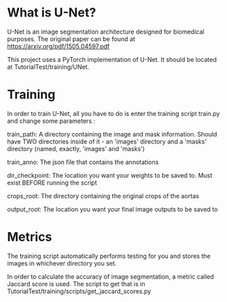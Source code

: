 # What is U-Net?

U-Net is an image segmentation architecture designed for biomedical purposes. The original paper can be found at https://arxiv.org/pdf/1505.04597.pdf

This project uses a PyTorch implementation of U-Net. It should be located at TutorialTest/training/UNet.

# Training

In order to train U-Net, all you have to do is enter the training script train.py and change some parameters :

train_path: A directory containing the image and mask information. Should have TWO directories inside of it - an 'images' directory and a 'masks' directory (named, exactly, 'images' and 'masks')

train_anno: The json file that contains the annotations

dir_checkpoint: The location you want your weights to be saved to. Must exist BEFORE running the script

crops_root: The directory containing the original crops of the aortas

output_root: The location you want your final image outputs to be saved to

# Metrics

The training script automatically performs testing for you and stores the images in whichever directory you set.

In order to calculate the accuracy of image segmentation, a metric called Jaccard score is used. The script to get that is in TutorialTest/training/scripts/get_jaccard_scores.py

